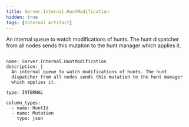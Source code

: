 ```yaml
---
title: Server.Internal.HuntModification
hidden: true
tags: [Internal Artifact]
---
```


An internal queue to watch modifications of hunts. The hunt
dispatcher from all nodes sends this mutation to the hunt manager
which applies it.


<pre><code class="language-yaml">
name: Server.Internal.HuntModification
description: |
  An internal queue to watch modifications of hunts. The hunt
  dispatcher from all nodes sends this mutation to the hunt manager
  which applies it.

type: INTERNAL

column_types:
  - name: HuntId
  - name: Mutation
    type: json

</code></pre>

